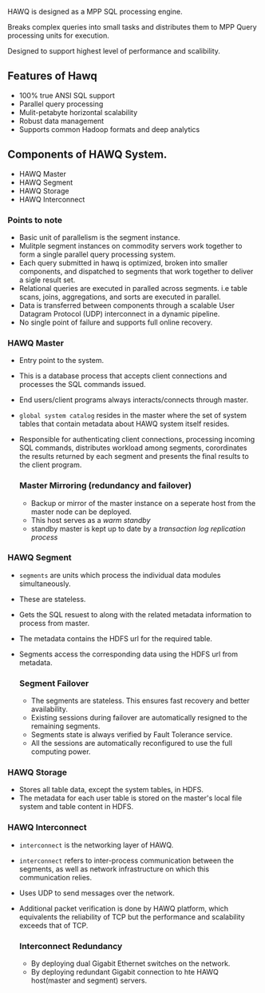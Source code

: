 HAWQ is designed as a MPP SQL processing engine.

Breaks complex queries into small tasks and distributes them to MPP Query processing units for execution.

Designed to support highest level of performance and scalibility.

## Features of Hawq

* 100% true ANSI SQL support
* Parallel query processing
* Mulit-petabyte horizontal scalability
* Robust data management
* Supports common Hadoop formats and deep analytics
## Components of HAWQ System.

* HAWQ Master
* HAWQ Segment
* HAWQ Storage
* HAWQ Interconnect

### Points to note

- Basic unit of parallelism is the segment instance.
- Mulitple segment instances on commodity servers work together to form a single parallel query processing system.
- Each query submitted in hawq is optimized, broken into smaller components, and dispatched to segments that work together to deliver a sigle result set.
- Relational queries are executed in paralled across segments. i.e table scans, joins, aggregations, and sorts are executed in parallel.
- Data is transferred between components through a scalable User Datagram Protocol (UDP) interconnect in a dynamic pipeline.
- No single point of failure and supports full online recovery.

### HAWQ Master
- Entry point to the system.
- This is a database process that accepts client connections and processes the SQL commands issued.
- End users/client programs always interacts/connects through master.
- `global system catalog` resides in the master where the set of system tables that contain metadata about HAWQ system itself resides.
- Responsible for authenticating client connections, processing incoming SQL commands, distributes workload among segments, corordinates the results returned by each segment and presents the final results to the client program.

    ### Master Mirroring (redundancy and failover)
    - Backup or mirror of the master instance on a seperate host from the master node can be deployed.
    - This host serves as a *warm standby*
    - standby master is kept up to date by a *transaction log replication process*

### HAWQ Segment
- `segments` are units which process the individual data modules simultaneously.
- These are stateless.
- Gets the SQL resuest to along with the related metadata information to process from master.
- The metadata contains the HDFS url for the required table.
- Segments access the corresponding data using the HDFS url from metadata.

    ### Segment Failover
    - The segments are stateless. This ensures fast recovery and better availability.
    - Existing sessions during failover are automatically resigned to the remaining segments. 
    - Segments state is always verified by Fault Tolerance service.
    - All the sessions are automatically reconfigured to use the full computing power.
  
### HAWQ Storage
- Stores all table data, except the system tables, in HDFS.
- The metadata for each user table is stored on the master's local file system and table content in HDFS.

### HAWQ Interconnect
- `interconnect` is the networking layer of HAWQ.
- `interconnect` refers to inter-process communication between the segments, as well as network infrastructure on which this communication relies.
- Uses UDP to send messages over the network.
- Additional packet verification is done by HAWQ platform, which equivalents the reliability of TCP but the performance and scalability exceeds that of TCP.
    
    ### Interconnect Redundancy
    - By deploying dual Gigabit Ethernet switches on the network.
    - By deploying redundant Gigabit connection to hte HAWQ host(master and segment) servers.
